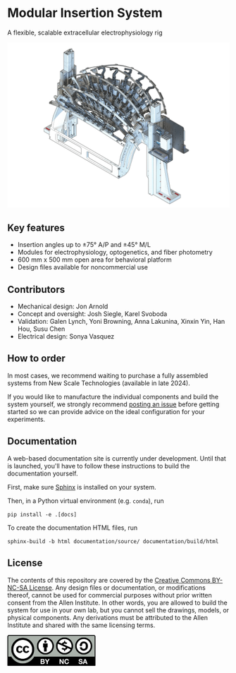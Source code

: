# Modular Insertion System

A flexible, scalable extracellular electrophysiology rig

![Rendering of the insertion system](documentation/source/_static/isometric_render.png)


## Key features

- Insertion angles up to ±75° A/P and ±45° M/L
- Modules for electrophysiology, optogenetics, and fiber photometry
- 600 mm x 500 mm open area for behavioral platform
- Design files available for noncommercial use

## Contributors

- Mechanical design: Jon Arnold
- Concept and oversight: Josh Siegle, Karel Svoboda
- Validation: Galen Lynch, Yoni Browning, Anna Lakunina, Xinxin Yin, Han Hou, Susu Chen
- Electrical design: Sonya Vasquez


## How to order

In most cases, we recommend waiting to purchase a fully assembled systems from New Scale Technologies (available in late 2024).

If you would like to manufacture the individual components and build the system yourself, we strongly recommend [posting an issue](https://github.com/AllenNeuralDynamics/modular-insertion-system/issues) before getting started so we can provide advice on the ideal configuration for your experiments.


## Documentation

A web-based documentation site is currently under development. Until that is launched, you'll have to follow these instructions to build the documentation yourself.

First, make sure [Sphinx](https://www.sphinx-doc.org/en/master/usage/installation.html) is installed on your system.

Then, in a Python virtual environment (e.g. `conda`), run

```
pip install -e .[docs]
```

To create the documentation HTML files, run

```
sphinx-build -b html documentation/source/ documentation/build/html
```

## License

The contents of this repository are covered by the [Creative Commons BY-NC-SA License](LICENSE). Any design files or documentation, or modifications thereof, cannot be used for commercial purposes without prior written consent from the Allen Institute. In other words, you are allowed to build the system for use in your own lab, but you cannot sell the drawings, models, or physical components. Any derivations must be attributed to the Allen Institute and shared with the same licensing terms.

<img src="documentation/source/_static/CC-BY-NC-SA.png" width="200" />
